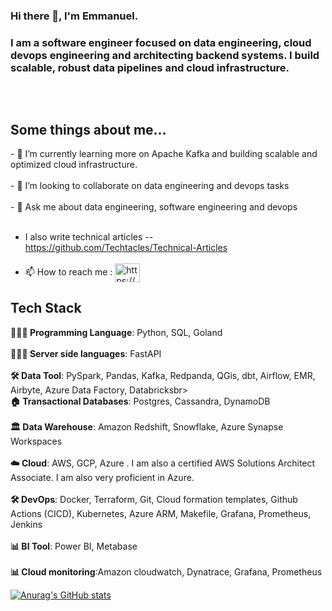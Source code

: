 ### Hi there 👋, I'm Emmanuel.



<h3>I am a software engineer focused on data engineering, cloud devops engineering and architecting backend systems. I build scalable, robust data pipelines and cloud infrastructure.  </h3> <br>
<p align="center">

<!-- <img align="center" alt="coding" src="https://cdn.dribbble.com/users/20368/screenshots/4012238/data_scene.gif"> -->

<img align="center" alt="" src="https://sigmoid-image.s3.amazonaws.com/wp-content/uploads/2022/02/22112809/Build-a-Winning-Data-Pipeline-Architecture-on-the-Cloud-for-CPG-1.gif">
</p>

<h2 >Some things about me...</h2>
- 🌱 I’m currently learning more on Apache Kafka and building scalable and optimized cloud infrastructure.<br><br>
- 👯 I’m looking to collaborate on data engineering and devops tasks <br><br>
- 💬 Ask me about data engineering, software engineering and devops <br><br>

- I also write technical articles -- https://github.com/Techtacles/Technical-Articles<br><br>
- 📫 How to reach me : 
<a href="https://www.linkedin.com/in/offisong-emmanuel-643b96195/" target="blank"><img align="center" src="https://raw.githubusercontent.com/rahuldkjain/github-profile-readme-generator/master/src/images/icons/Social/linked-in-alt.svg" alt="https://www.linkedin.com/in/offisong-emmanuel-643b96195/" height="30" width="40" /></a>
<br></h2>
<h2>Tech Stack</h2>


<p align="left">
 <b>🧑🏾‍💻 Programming Language</b>: Python, SQL, Goland<br><br>
 <b>🧑🏾‍💻 Server side languages</b>: FastAPI<br>
<br> <b>🛠 Data Tool</b>: PySpark, Pandas, Kafka, Redpanda, QGis, dbt, Airflow, EMR, Airbyte, Azure Data Factory, Databricksbr>
<br> <b>🏠 Transactional Databases</b>: Postgres, Cassandra, DynamoDB<br>
<br> <b>🏛 Data Warehouse</b>: Amazon  Redshift, Snowflake, Azure Synapse Workspaces<br>
<br> <b>☁️ Cloud</b>: AWS, GCP, Azure . I am also a certified AWS Solutions Architect Associate. I am also very proficient in Azure.<br>
<br> <b>🛠 DevOps</b>: Docker, Terraform, Git, Cloud formation templates, Github Actions (CICD), Kubernetes, Azure ARM, Makefile, Grafana, Prometheus, Jenkins<br>
<br> <b>📊 BI Tool</b>:   Power BI, Metabase<br>
<br> <b>📊 Cloud monitoring</b>:Amazon cloudwatch, Dynatrace, Grafana, Prometheus<br>

</p>

[![Anurag's GitHub stats](https://github-readme-stats.vercel.app/api?username=techtacles)](https://github.com/anuraghazra/github-readme-stats)
